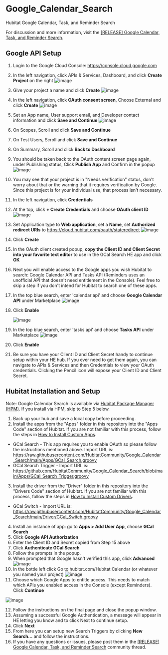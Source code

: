 # Google_Calendar_Search
Hubitat Google Calendar, Task, and Reminder Search

For discussion and more information, visit the <a href="https://community.hubitat.com/t/release-google-calendar-search/71397" target="_blank">[RELEASE] Google Calendar, Task, and Reminder Search</a>.

## Google API Setup
1. Login to the Google Cloud Console: https://console.cloud.google.com
2. In the left navigation, click APIs & Services, Dashboard, and click **Create Project** on the right
![image](https://user-images.githubusercontent.com/10900324/131907567-57341667-82a5-4bf2-88d7-4a5eb954f77e.png)
3. Give your project a name and click **Create**
    ![image](https://user-images.githubusercontent.com/10900324/115976609-a4b75b00-a53d-11eb-860e-a99b74d2175a.png)
4. In the left navigation, click **OAuth consent screen**, Choose External and click **Create**
![image](https://user-images.githubusercontent.com/10900324/115976626-d7f9ea00-a53d-11eb-8212-66129f4a3dbb.png)

5. Set an App name, User support email, and Developer contact information and click **Save and Continue**
![image](https://user-images.githubusercontent.com/10900324/115976691-6cfce300-a53e-11eb-881b-5e996868c97a.png)

6. On Scopes, Scroll and click **Save and Continue**
7. On Test Users, Scroll and click **Save and Continue**
8. On Summary, Scroll and click **Back to Dashboard**
9. You should be taken back to the OAuth content screen page again, under Publishing status, Click **Publish App** and Confirm in the popup
    ![image](https://user-images.githubusercontent.com/10900324/115977225-f6fb7a80-a543-11eb-88f6-d77d9605c30d.png)
10. You may see that your project is in "Needs verification" status, don't worry about that or the warning that it requires verification by Google.  Since this project is for your individual use, that process isn't necessary.
11. In the left navigation, click **Credentials**
12. At the top, click **+ Create Credentials** and choose **OAuth client ID**
    ![image](https://user-images.githubusercontent.com/10900324/115976721-e1378680-a53e-11eb-8c4b-88cfd55022cb.png)
13. Set Application type to **Web application**, set a **Name**, set **Authorized redirect URIs** to https://cloud.hubitat.com/oauth/stateredirect
    ![image](https://user-images.githubusercontent.com/10900324/151466429-40365e10-e315-447e-95d0-6da9276600a9.png)
14. Click **Create**
15. In the OAuth client created popup, **copy the Client ID and Client Secret into your favorite text editor** to use in the GCal Search HE app and click **OK**
16. Next you will enable access to the Google apps you wish Hubitat to search: Google Calendar API and Tasks API (Reminders uses an unofficial API that doesn't need entitlement in the Console).  Feel free to skip a step if you don't intend for Hubitat to search one of these apps.
17. In the top blue search, enter 'calendar api' and choose **Google Calendar API** under Marketplace
    ![image](https://user-images.githubusercontent.com/10900324/151469047-ac8c089d-abdb-4429-a915-6d12b95532a9.png)
18. Click **Enable**

    ![image](https://user-images.githubusercontent.com/10900324/115976840-037dd400-a540-11eb-9cd9-83156851f8ed.png)
 
19. In the top blue search, enter 'tasks api' and choose **Tasks API** under Marketplace
    ![image](https://user-images.githubusercontent.com/10900324/151469694-f62e8531-4b5e-466a-b48c-975421689a86.png)
20. Click **Enable**
21. Be sure you have your Client ID and Client Secret handy to continue setup within your HE hub.  If you ever need to get them again, you can navigate to APIs & Services and then Credentials to view your OAuth credentials.  Clicking the Pencil icon will expose your Client ID and Client Secret.

## Hubitat Installation and Setup
Note: Google Calendar Search is available via <a href="https://community.hubitat.com/t/beta-hubitat-package-manager/38016" target="_blank">Hubitat Package Manager (HPM)</a>. If you install via HPM, skip to Step 5 below.
1. Back up your hub and save a local copy before proceeding.
2. Install the apps from the "Apps" folder in this repository into the "Apps Code" section of Hubitat. If you are not familiar with this process, follow the steps in <a href="https://docs.hubitat.com/index.php?title=How_to_Install_Custom_Apps" target="_blank">How to Install Custom Apps</a>.
  * GCal Search - This app requires you to enable OAuth so please follow the instructions mentioned above. Import URL is: https://raw.githubusercontent.com/HubitatCommunity/Google_Calendar_Search/main/Apps/GCal_Search.groovy
  * GCal Search Trigger - Import URL is: https://github.com/HubitatCommunity/Google_Calendar_Search/blob/main/Apps/GCal_Search_Trigger.groovy
3. Install the driver from the "Driver" folder in this repository into the "Drivers Code" section of Hubitat. If you are not familiar with this process, follow the steps in <a href="https://docs.hubitat.com/index.php?title=How_to_Install_Custom_Drivers" target="_blank">How to Install Custom Drivers</a>.
  * GCal Switch - Import URL is: https://raw.githubusercontent.com/HubitatCommunity/Google_Calendar_Search/main/Driver/GCal_Switch.groovy    
4. Install an instance of app: go to **Apps > Add User App**, choose **GCal Search**
5. Click **Google API Authorization**
6. Enter the Client ID and Secret copied from Step 15 above
7. Click **Authenticate GCal Search**
8. Follow the prompts in the popup.
9. When prompted that Google hasn't verified this app, click **Advanced**
![image](https://user-images.githubusercontent.com/10900324/115977405-e51ad700-a545-11eb-8d6d-3200e16ec29b.png)
10. In the bottle left click Go to hubitat.com/Hubitat Calendar (or whatever you named your project)
![image](https://user-images.githubusercontent.com/10900324/115977420-1c898380-a546-11eb-84fd-e90d0d481094.png)
11. Choose which Google Apps to entitle access. This needs to match which APIs you enabled access in the Console (except Reminders). Click **Continue**

![image](https://user-images.githubusercontent.com/10900324/151471423-93f96511-f5bc-4024-abd1-5dcce5c4c61f.png)

12. Follow the instructions on the final page and close the popup window.
13. Assuming a successful Google Authentication, a message will appear in HE letting you know and to click Next to continue setup.
14. Click **Next**
15. From here you can setup new Search Triggers by clicking **New Search...** and follow the instructions.
16. If you have any questions or issues, please post them in the <a href="https://community.hubitat.com/t/release-google-calendar-search/71397" target="_blank">[RELEASE] Google Calendar, Task, and Reminder Search</a> community thread.

